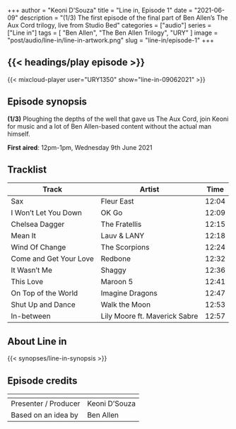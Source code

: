 +++
author = "Keoni D'Souza"
title = "Line in, Episode 1"
date = "2021-06-09"
description = "(1/3) The first episode of the final part of Ben Allen’s The Aux Cord trilogy, live from Studio Bed"
categories = ["audio"]
series = ["Line in"]
tags = [
    "Ben Allen",
    "The Ben Allen Trilogy",
    "URY"
]
image = "post/audio/line-in/line-in-artwork.png"
slug = "line-in/episode-1"
+++

## {{< headings/play episode >}}

{{< mixcloud-player user="URY1350" show="line-in-09062021" >}}

## Episode synopsis

**(1/3)** Ploughing the depths of the well that gave us The Aux Cord, join Keoni for music and a lot of Ben Allen-based content without the actual man himself.

**First aired**: 12pm-1pm, Wednesday 9th June 2021

## Tracklist

| Track	| Artist | Time |
| --- | --- | --- |
| Sax | Fleur East | 12:04 | 
| I Won’t Let You Down | OK Go | 12:09 |
| Chelsea Dagger | The Fratellis | 12:15 |
| Mean It | Lauv & LANY | 12:18 |
| Wind Of Change | The Scorpions | 12:24 |
| Come and Get Your Love | Redbone | 12:32 |
| It Wasn’t Me | Shaggy | 12:36 |
| This Love | Maroon 5 | 12:41 |
| On Top of the World | Imagine Dragons | 12:47 |
| Shut Up and Dance | Walk the Moon	| 12:53 |
| In-between | Lily Moore ft. Maverick Sabre | 12:57 |

## About Line in

{{< synopses/line-in-synopsis >}}

## Episode credits

| []() | []() |
| --- | --- |
| Presenter / Producer | Keoni D’Souza |
| Based on an idea by | Ben Allen |